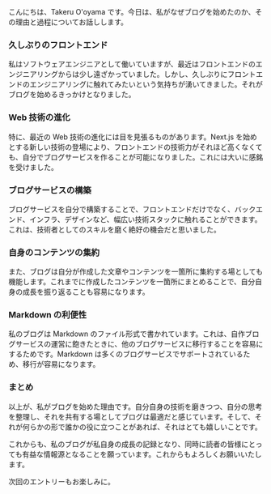 こんにちは、Takeru O'oyama です。今日は、私がなぜブログを始めたのか、その理由と過程についてお話しします。

### 久しぶりのフロントエンド

私はソフトウェアエンジニアとして働いていますが、最近はフロントエンドのエンジニアリングからは少し遠ざかっていました。しかし、久しぶりにフロントエンドのエンジニアリングに触れてみたいという気持ちが湧いてきました。それがブログを始めるきっかけとなりました。

### Web 技術の進化

特に、最近の Web 技術の進化には目を見張るものがあります。Next.js を始めとする新しい技術の登場により、フロントエンドの技術力がそれほど高くなくても、自分でブログサービスを作ることが可能になりました。これには大いに感銘を受けました。

### ブログサービスの構築

ブログサービスを自分で構築することで、フロントエンドだけでなく、バックエンド、インフラ、デザインなど、幅広い技術スタックに触れることができます。これは、技術者としてのスキルを磨く絶好の機会だと思いました。

### 自身のコンテンツの集約

また、ブログは自分が作成した文章やコンテンツを一箇所に集約する場としても機能します。これまでに作成したコンテンツを一箇所にまとめることで、自分自身の成長を振り返ることも容易になります。

### Markdown の利便性

私のブログは Markdown のファイル形式で書かれています。これは、自作ブログサービスの運営に飽きたときに、他のブログサービスに移行することを容易にするためです。Markdown は多くのブログサービスでサポートされているため、移行が容易になります。

### まとめ

以上が、私がブログを始めた理由です。自分自身の技術を磨きつつ、自分の思考を整理し、それを共有する場としてブログは最適だと感じています。そして、それが何らかの形で誰かの役に立つことがあれば、それはとても嬉しいことです。

これからも、私のブログが私自身の成長の記録となり、同時に読者の皆様にとっても有益な情報源となることを願っています。これからもよろしくお願いいたします。

次回のエントリーもお楽しみに。
